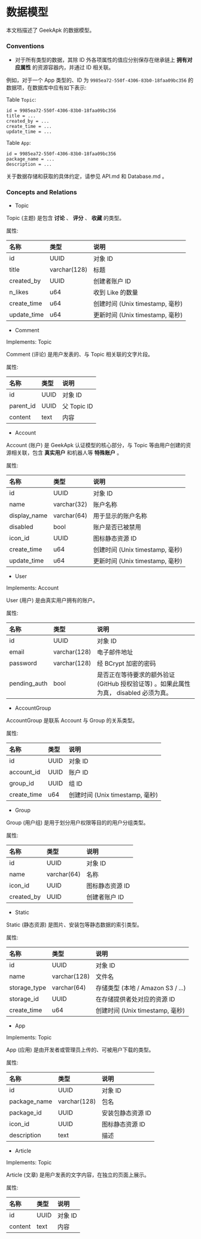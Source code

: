 # 数据模型

本文档描述了 GeekApk 的数据模型。

### Conventions

- 对于所有类型的数据，其除 ID 外各项属性的值应分别保存在继承链上 **拥有对应属性** 的资源容器内，并通过 ID 相关联。

例如，对于一个 App 类型的、ID 为 `9985ea72-550f-4306-83b0-18faa09bc356` 的数据项，在数据库中应有如下表示:

Table `Topic`:

```
id = 9985ea72-550f-4306-83b0-18faa09bc356
title = ...
created_by = ...
create_time = ...
update_time = ...
```

Table `App`:

```
id = 9985ea72-550f-4306-83b0-18faa09bc356
package_name = ...
description = ...
```

关于数据存储和获取的具体约定，请参见 API.md 和 Database.md 。

### Concepts and Relations

- Topic

Topic (主题) 是包含 **讨论** 、 **评分** 、 **收藏** 的类型。

属性:

| 名称 | 类型 | 说明 |
| :--- | :--- | :--- |
| id | UUID | 对象 ID |
| title | varchar(128) | 标题 |
| created_by | UUID | 创建者账户 ID |
| n_likes | u64 | 收到 Like 的数量 |
| create_time | u64 | 创建时间 (Unix timestamp, 毫秒) |
| update_time | u64 | 更新时间 (Unix timestamp, 毫秒) |

- Comment

Implements: Topic

Comment (评论) 是用户发表的、与 Topic 相关联的文字片段。

属性:

| 名称 | 类型 | 说明 |
| :--- | :--- | :--- |
| id | UUID | 对象 ID |
| parent_id | UUID | 父 Topic ID |
| content | text | 内容 |

- Account

Account (账户) 是 GeekApk 认证模型的核心部分，与 Topic 等由用户创建的资源相关联，包含 **真实用户** 和机器人等 **特殊账户** 。

属性:

| 名称 | 类型 | 说明 |
| :--- | :--- | :--- |
| id | UUID | 对象 ID |
| name | varchar(32) | 账户名称 |
| display_name | varchar(64) | 用于显示的账户名称 |
| disabled | bool | 账户是否已被禁用 |
| icon_id | UUID | 图标静态资源 ID |
| create_time | u64 | 创建时间 (Unix timestamp, 毫秒) |
| update_time | u64 | 更新时间 (Unix timestamp, 毫秒) |

- User

Implements: Account

User (用户) 是由真实用户拥有的账户。

属性:

| 名称 | 类型 | 说明 |
| :--- | :--- | :--- |
| id | UUID | 对象 ID |
| email | varchar(128) | 电子邮件地址 |
| password | varchar(128) | 经 BCrypt 加密的密码 |
| pending_auth | bool | 是否正在等待要求的额外验证 (GitHub 授权验证等) 。如果此属性为真， disabled 必须为真。|

- AccountGroup

AccountGroup 是联系 Account 与 Group 的关系类型。

属性:

| 名称 | 类型 | 说明 |
| :--- | :--- | :--- |
| id | UUID | 对象 ID |
| account_id | UUID | 账户 ID |
| group_id | UUID | 组 ID |
| create_time | u64 | 创建时间 (Unix timestamp, 毫秒) |

- Group

Group (用户组) 是用于划分用户权限等目的的用户分组类型。

属性:

| 名称 | 类型 | 说明 |
| :--- | :--- | :--- |
| id | UUID | 对象 ID |
| name | varchar(64) | 名称 |
| icon_id | UUID | 图标静态资源 ID |
| created_by | UUID | 创建者账户 ID |

- Static

Static (静态资源) 是图片、安装包等静态数据的索引类型。

属性:

| 名称 | 类型 | 说明 |
| :--- | :--- | :--- |
| id | UUID | 对象 ID |
| name | varchar(128) | 文件名 |
| storage_type | varchar(64) | 存储类型 (本地 / Amazon S3 / ...) |
| storage_id | UUID | 在存储提供者处对应的资源 ID
| create_time | u64 | 创建时间 (Unix timestamp, 毫秒) |

- App

Implements: Topic

App (应用) 是由开发者或管理员上传的、可被用户下载的类型。

属性:

| 名称 | 类型 | 说明 |
| :--- | :--- | :--- |
| id | UUID | 对象 ID |
| package_name | varchar(128) | 包名 |
| package_id | UUID | 安装包静态资源 ID |
| icon_id | UUID | 图标静态资源 ID |
| description | text | 描述 |

- Article

Implements: Topic

Article (文章) 是用户发表的文字内容，在独立的页面上展示。

属性:

| 名称 | 类型 | 说明 |
| :--- | :--- | :--- |
| id | UUID | 对象 ID |
| content | text | 内容 |
